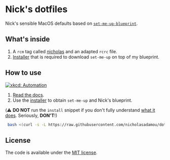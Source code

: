 # Nick's dotfiles 

Nick's sensible MacOS defaults based on [`set-me-up-blueprint`](https://github.com/dotbrains/set-me-up-blueprint).

## What's inside

1.  A `rcm` tag called [nicholas](/.dotfiles/tag-nicholas) and an adapted `rcrc` file.
2.  [Installer](/.dotfiles/modules/install.sh) that is required to download `set-me-up` on top of my blueprint.

## How to use

[![xkcd: Automation](http://imgs.xkcd.com/comics/automation.png)](http://xkcd.com/1319/)

1.  [Read the docs](https://github.com/dotbrains/set-me-up#set-me-up).
2.  Use the [installer](/.dotfiles/modules/install.sh) to obtain `set-me-up` and Nick's blueprint.

(⚠️ **DO NOT** run the `install` snippet if you don't fully
understand [what it does](/.dotfiles/modules/install.sh). Seriously, **DON'T**!)

```bash
 bash <(curl -s -L https://raw.githubusercontent.com/nicholasadamou/dotfiles/main/.dotfiles/modules/install.sh)
```

## License

The code is available under the [MIT license](LICENSE).

